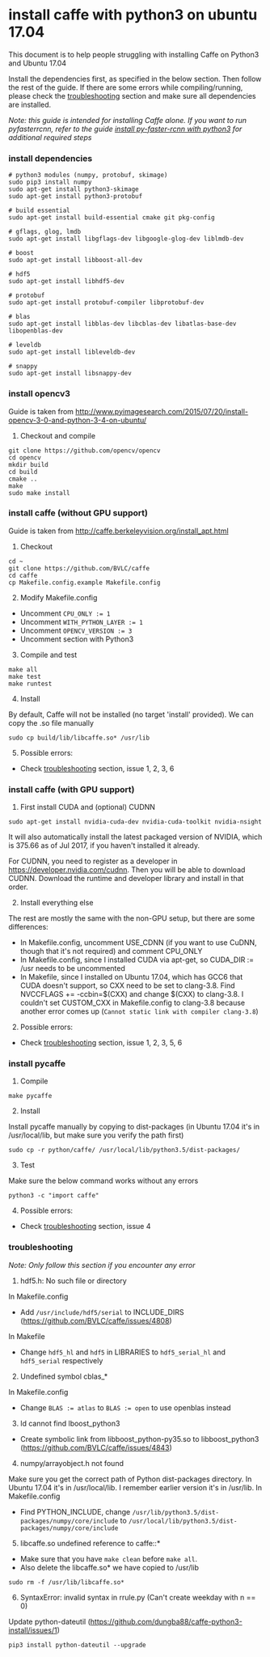 # install caffe with python3 on ubuntu 17.04

This document is to help people struggling with installing Caffe on Python3 and Ubuntu 17.04

Install the dependencies first, as specified in the below section. Then follow the rest of the guide. If there are some errors while compiling/running, please check the [troubleshooting](#troubleshooting) section and make sure all dependencies are installed.

*Note: this guide is intended for installing Caffe alone. If you want to run pyfasterrcnn, refer to the guide [install py-faster-rcnn with python3](https://github.com/dungba88/caffe-python3-install/blob/master/install-pyfasterrcnn.md) for additional required steps*

### install dependencies

```shell
# python3 modules (numpy, protobuf, skimage)
sudo pip3 install numpy
sudo apt-get install python3-skimage
sudo apt-get install python3-protobuf

# build essential
sudo apt-get install build-essential cmake git pkg-config

# gflags, glog, lmdb
sudo apt-get install libgflags-dev libgoogle-glog-dev liblmdb-dev

# boost
sudo apt-get install libboost-all-dev

# hdf5
sudo apt-get install libhdf5-dev

# protobuf
sudo apt-get install protobuf-compiler libprotobuf-dev

# blas
sudo apt-get install libblas-dev libcblas-dev libatlas-base-dev libopenblas-dev

# leveldb
sudo apt-get install libleveldb-dev

# snappy
sudo apt-get install libsnappy-dev
```

### install opencv3

Guide is taken from http://www.pyimagesearch.com/2015/07/20/install-opencv-3-0-and-python-3-4-on-ubuntu/

1. Checkout and compile

```shell
git clone https://github.com/opencv/opencv
cd opencv
mkdir build
cd build
cmake ..
make
sudo make install
```

### install caffe (without GPU support)

Guide is taken from http://caffe.berkeleyvision.org/install_apt.html

1. Checkout

```shell
cd ~
git clone https://github.com/BVLC/caffe
cd caffe
cp Makefile.config.example Makefile.config
```

2. Modify Makefile.config

- Uncomment `CPU_ONLY := 1`
- Uncomment `WITH_PYTHON_LAYER := 1`
- Uncomment `OPENCV_VERSION := 3`
- Uncomment section with Python3

3. Compile and test

```shell
make all
make test
make runtest
```

4. Install

By default, Caffe will not be installed (no target 'install' provided). We can copy the .so file manually

```shell
sudo cp build/lib/libcaffe.so* /usr/lib
```

5. Possible errors:

- Check [troubleshooting](#troubleshooting) section, issue 1, 2, 3, 6

### install caffe (with GPU support)

1. First install CUDA and (optional) CUDNN

```shell
sudo apt-get install nvidia-cuda-dev nvidia-cuda-toolkit nvidia-nsight
```

It will also automatically install the latest packaged version of NVIDIA, which is 375.66 as of Jul 2017, if you haven't installed it already.

For CUDNN, you need to register as a developer in https://developer.nvidia.com/cudnn. Then you will be able to download CUDNN. Download the runtime and developer library and install in that order.

2. Install everything else

The rest are mostly the same with the non-GPU setup, but there are some differences:
- In Makefile.config, uncomment USE_CDNN (if you want to use CuDNN, though that it's not required) and comment CPU_ONLY
- In Makefile.config, since I installed CUDA via apt-get, so CUDA_DIR := /usr needs to be uncommented
- In Makefile, since I installed on Ubuntu 17.04, which has GCC6 that CUDA doesn't support, so CXX need to be set to clang-3.8. Find NVCCFLAGS += -ccbin=$(CXX) and change $(CXX) to clang-3.8. I couldn't set CUSTOM_CXX in Makefile.config to clang-3.8 because another error comes up (`Cannot static link with compiler clang-3.8`)

2. Possible errors:

- Check [troubleshooting](#troubleshooting) section, issue 1, 2, 3, 5, 6

### install pycaffe

1. Compile

```shell
make pycaffe
```
2. Install

Install pycaffe manually by copying to dist-packages (in Ubuntu 17.04 it's in /usr/local/lib, but make sure you verify the path first)

```shell
sudo cp -r python/caffe/ /usr/local/lib/python3.5/dist-packages/
```

3. Test

Make sure the below command works without any errors

```shell
python3 -c "import caffe"
```

4. Possible errors:

- Check [troubleshooting](#troubleshooting) section, issue 4

### troubleshooting

*Note: Only follow this section if you encounter any error*

1. hdf5.h: No such file or directory

In Makefile.config
- Add `/usr/include/hdf5/serial` to INCLUDE_DIRS (https://github.com/BVLC/caffe/issues/4808)

In Makefile
- Change `hdf5_hl` and `hdf5` in LIBRARIES to `hdf5_serial_hl` and `hdf5_serial` respectively

2. Undefined symbol cblas_*

In Makefile.config
- Change `BLAS := atlas` to `BLAS := open` to use openblas instead

3. ld cannot find lboost_python3

- Create symbolic link from libboost_python-py35.so to libboost_python3 (https://github.com/BVLC/caffe/issues/4843)

4. numpy/arrayobject.h not found

Make sure you get the correct path of Python dist-packages directory. In Ubuntu 17.04 it's in /usr/local/lib. I remember earlier version it's in /usr/lib.
In Makefile.config
- Find PYTHON_INCLUDE, change `/usr/lib/python3.5/dist-packages/numpy/core/include` to `/usr/local/lib/python3.5/dist-packages/numpy/core/include`

5. libcaffe.so undefined reference to caffe::*

- Make sure that you have `make clean` before `make all`.
- Also delete the libcaffe.so* we have copied to /usr/lib
```shell
sudo rm -f /usr/lib/libcaffe.so*
```

6. SyntaxError: invalid syntax in rrule.py (Can't create weekday with n == 0)

Update python-dateutil (https://github.com/dungba88/caffe-python3-install/issues/1)

```shell
pip3 install python-dateutil --upgrade 
```
